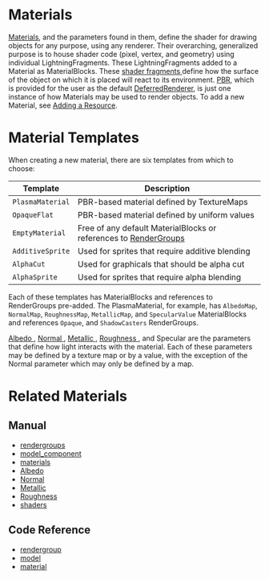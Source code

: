 # Materials
[Materials](https://github.com/PlasmaEngine/PlasmaDocs/blob/master/code_reference/class_reference/material.markdown), and the parameters found in them, define the shader for drawing objects for any purpose, using any renderer. Their overarching, generalized purpose is to house shader code (pixel, vertex, and geometry) using individual LightningFragments. These LightningFragments added to a Material as MaterialBlocks. These [ shader fragments ](https://plasmaengine.github.io/PlasmaDocs/Manual/graphics/materials/shaders.markdown) define how the surface of the object on which it is placed will react to its environment.  [PBR](https://plasmaengine.github.io/PlasmaDocs/Manual/graphics/physically_based_rendering.markdown), which is provided for the user as the default [DeferredRenderer](https://plasmaengine.github.io/PlasmaDocs/Manual/graphics/renderer/deferred_renderer.markdown#deferred-renderer), is just one instance of how Materials may be used to render objects. To add a new Material, see [Adding a Resource](https://plasmaengine.github.io/PlasmaDocs/Manual/editor/editorcommands/resourceadding.markdown).

# Material Templates

When creating a new material, there are six templates from which to choose:

|Template | Description|
|--|--|
|`PlasmaMaterial`| PBR-based material defined by TextureMaps|
|`OpaqueFlat`| PBR-based material defined by uniform values |
|`EmptyMaterial`| Free of any default MaterialBlocks or references to [RenderGroups](https://plasmaengine.github.io/PlasmaDocs/Manual/graphics/rendergroups.markdown) |
|`AdditiveSprite`| Used for sprites that require additive blending |
|`AlphaCut`| Used for graphicals that should be alpha cut |
|`AlphaSprite`| Used for sprites that require alpha blending |

Each of these templates has MaterialBlocks and references to RenderGroups pre-added. The PlasmaMaterial, for example, has `AlbedoMap`, `NormalMap`, `RoughnessMap`, `MetallicMap`, and `SpecularValue` MaterialBlocks and references `Opaque`, and `ShadowCasters` RenderGroups.

[ Albedo ](https://plasmaengine.github.io/PlasmaDocs/Manual/graphics/materials/albedo.markdown), [ Normal ](https://plasmaengine.github.io/PlasmaDocs/Manual/graphics/materials/normal_map.markdown), [ Metallic ](https://plasmaengine.github.io/PlasmaDocs/Manual/graphics/materials/metallic.markdown), [ Roughness ](https://plasmaengine.github.io/PlasmaDocs/Manual/graphics/materials/roughness.markdown), and Specular are the parameters that define how light interacts with the material. Each of these parameters may be defined by a texture map or by a value, with the exception of the Normal parameter which may only be defined by a map.

# Related Materials
## Manual
- [rendergroups](https://plasmaengine.github.io/PlasmaDocs/Manual/graphics/rendergroups.markdown)
- [model_component](https://plasmaengine.github.io/PlasmaDocs/Manual/graphics/models/model_component.markdown)
- [materials](https://plasmaengine.github.io/PlasmaDocs/Manual/graphics/materials.markdown)
- [ Albedo ](https://plasmaengine.github.io/PlasmaDocs/Manual/graphics/materials/albedo.markdown)
- [ Normal ](https://plasmaengine.github.io/PlasmaDocs/Manual/graphics/materials/normal_map.markdown)
- [ Metallic ](https://plasmaengine.github.io/PlasmaDocs/Manual/graphics/materials/metallic.markdown)
- [ Roughness ](https://plasmaengine.github.io/PlasmaDocs/Manual/graphics/materials/roughness.markdown)
- [shaders](https://plasmaengine.github.io/PlasmaDocs/Manual/graphics/materials/shaders.markdown)

## Code Reference
- [rendergroup](https://github.com/PlasmaEngine/PlasmaDocs/blob/master/code_reference/class_reference/rendergroup.markdown) 
- [model](https://github.com/PlasmaEngine/PlasmaDocs/blob/master/code_reference/class_reference/model.markdown)
- [material](https://github.com/PlasmaEngine/PlasmaDocs/blob/master/code_reference/class_reference/material.markdown) 

 